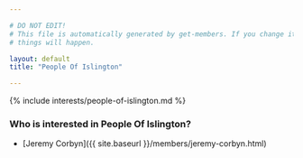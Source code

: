 ```yaml
---

# DO NOT EDIT!
# This file is automatically generated by get-members. If you change it, bad
# things will happen.

layout: default
title: "People Of Islington"

---
```


{% include interests/people-of-islington.md %}

### Who is interested in People Of Islington?


* [Jeremy Corbyn]({{ site.baseurl }}/members/jeremy-corbyn.html)
